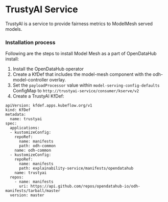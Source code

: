 # TrustyAI Service

TrustyAI is a service to provide fairness metrics to ModelMesh served models.


### Installation process

Following are the steps to install Model Mesh as a part of OpenDataHub install:

1. Install the OpenDataHub operator
2. Create a KfDef that includes the model-mesh component with the odh-model-controller overlay.
3. Set the `payloadProcessor` value within `model-serving-config-defaults` ConfigMap
to `http://trustyai-service/consumer/kserve/v2`
4. Create a TrustyAI KfDef:
```
apiVersion: kfdef.apps.kubeflow.org/v1
kind: KfDef
metadata:
  name: trustyai
spec:
  applications:
  - kustomizeConfig:
    repoRef:
      name: manifests
      path: odh-common
    name: odh-common
  - kustomizeConfig:
    repoRef:
      name: manifests
      path: explainability-service/manifests/opendatahub
    name: trustyai
  repos:
    - name: manifests
      uri: https://api.github.com/repos/opendatahub-io/odh-manifests/tarball/master
  version: master
```

